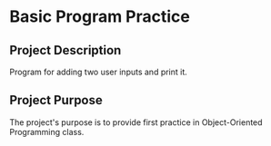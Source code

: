 # Basic Program Practice

## Project Description
Program for adding two user inputs and print it.

## Project Purpose
The project's purpose is to provide first practice in Object-Oriented Programming class.
